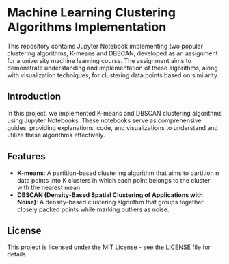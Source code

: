 # Machine Learning Clustering Algorithms Implementation

This repository contains Jupyter Notebook implementing two popular clustering algorithms, K-means and DBSCAN, developed as an assignment for a university machine learning course. The assignment aims to demonstrate understanding and implementation of these algorithms, along with visualization techniques, for clustering data points based on similarity.

## Introduction

In this project, we implemented K-means and DBSCAN clustering algorithms using Jupyter Notebooks. These notebooks serve as comprehensive guides, providing explanations, code, and visualizations to understand and utilize these algorithms effectively.

## Features

- **K-means**: A partition-based clustering algorithm that aims to partition n data points into K clusters in which each point belongs to the cluster with the nearest mean.
- **DBSCAN (Density-Based Spatial Clustering of Applications with Noise)**: A density-based clustering algorithm that groups together closely packed points while marking outliers as noise.

## License

This project is licensed under the MIT License - see the [LICENSE](LICENSE) file for details.

